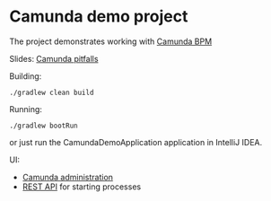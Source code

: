 # Camunda demo project

The project demonstrates working with [Camunda BPM](https://github.com/camunda)

Slides: [Camunda pitfalls](https://noti.st/akonyaev/DjOaCs/camunda-pitfalls)

Building:
```shell
./gradlew clean build
```

Running:
```shell
./gradlew bootRun
```
or just run the CamundaDemoApplication application in IntelliJ IDEA.

UI:
- [Camunda administration](http://localhost:8080)
- [REST API](http://localhost:8080/swagger-ui.html#) for starting processes

